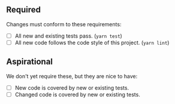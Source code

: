 ## Required

Changes must conform to these requirements:

* [ ] All new and existing tests pass. (`yarn test`)
* [ ] All new code follows the code style of this project. (`yarn lint`)

## Aspirational

We don't yet require these, but they are nice to have:

* [ ] New code is covered by new or existing tests.
* [ ] Changed code is covered by new or existing tests.
